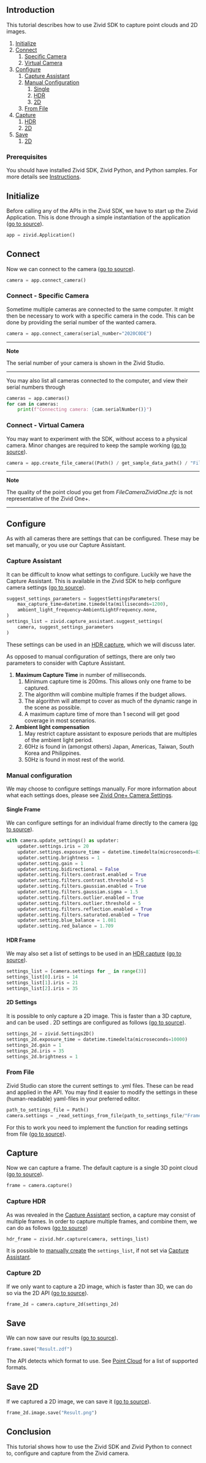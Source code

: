 ## Introduction

This tutorial describes how to use Zivid SDK to capture point clouds and 2D images.

1. [Initialize](#initialize)
2. [Connect](#connect)
   1. [Specific Camera](#connect---specific-camera)
   2. [Virtual Camera](#connect---virtual-camera)
3. [Configure](#configure)
   1. [Capture Assistant](#capture-assistant)
   2. [Manual Configuration](#manual-configuration)
      1. [Single](#single-frame)
      2. [HDR](#hdr-frame)
      3. [2D](#2d-settings)
   3. [From File](#from-file)
4. [Capture](#capture)
    1. [HDR](#capture-hdr)
    2. [2D](#capture-2d)
5. [Save](#save)
    1. [2D](#save-2d)

### Prerequisites

You should have installed Zivid SDK, Zivid Python, and Python samples. For more details see [Instructions][installation-instructions-url].

## Initialize

Before calling any of the APIs in the Zivid SDK, we have to start up the Zivid Application. This is done through a simple instantiation of the application ([go to source][start_app-url]).
```python
app = zivid.Application()
```

## Connect

Now we can connect to the camera ([go to source][connect-url]).
```python
camera = app.connect_camera()
```

### Connect - Specific Camera

Sometime multiple cameras are connected to the same computer. It might then be necessary to work with a specific camera in the code. This can be done by providing the serial number of the wanted camera.
```python
camera = app.connect_camera(serial_number="2020C0DE")
```

---
**Note** 

The serial number of your camera is shown in the Zivid Studio.

---

You may also list all cameras connected to the computer, and view their serial numbers through
```python
cameras = app.cameras()
for cam in cameras:
    print(f"Connecting camera: {cam.serialNumber()}")
```

### Connect - Virtual Camera

You may want to experiment with the SDK, without access to a physical camera. Minor changes are required to keep the sample working ([go to source][filecamera-url]).
```python
camera = app.create_file_camera((Path() / get_sample_data_path() / "FileCameraZividOne.zfc")
```

---
**Note**

The quality of the point cloud you get from *FileCameraZividOne.zfc* is not representative of the Zivid One+.

---

## Configure

As with all cameras there are settings that can be configured. These may be set manually, or you use our Capture Assistant.

### Capture Assistant

It can be difficult to know what settings to configure. Luckily we have the Capture Assistant. This is available in the Zivid SDK to help configure camera settings ([go to source][captureassistant-url]).
```python
suggest_settings_parameters = SuggestSettingsParameters(
    max_capture_time=datetime.timedelta(milliseconds=1200),
    ambient_light_frequency=AmbientLightFrequency.none,
)
settings_list = zivid.capture_assistant.suggest_settings(
    camera, suggest_settings_parameters
)
```

These settings can be used in an [HDR capture](#capture-hdr), which we will discuss later.

As opposed to manual configuration of settings, there are only two parameters to consider with Capture Assistant.

1. **Maximum Capture Time** in number of milliseconds.
    1. Minimum capture time is 200ms. This allows only one frame to be captured.
    2. The algorithm will combine multiple frames if the budget allows.
    3. The algorithm will attempt to cover as much of the dynamic range in the scene as possible.
    4. A maximum capture time of more than 1 second will get good coverage in most scenarios.
2. **Ambient light compensation**
    1. May restrict capture assistant to exposure periods that are multiples of the ambient light period.
    2. 60Hz is found in (amongst others) Japan, Americas, Taiwan, South Korea and Philippines.
    3. 50Hz is found in most rest of the world.

### Manual configuration

We may choose to configure settings manually. For more information about what each settings does, please see [Zivid One+ Camera Settings][kb-camera_settings-url].

#### Single Frame

We can configure settings for an individual frame directly to the camera ([go to source][settings-url]).
```python
with camera.update_settings() as updater:
    updater.settings.iris = 20
    updater.settings.exposure_time = datetime.timedelta(microseconds=8333)
    updater.setting.brightness = 1
    updater.setting.gain = 1
    updater.setting.bidirectional = False
    updater.setting.filters.contrast.enabled = True
    updater.setting.filters.contrast.threshold = 5
    updater.setting.filters.gaussian.enabled = True
    updater.setting.filters.gaussian.sigma = 1.5
    updater.setting.filters.outlier.enabled = True
    updater.setting.filters.outlier.threshold = 5
    updater.setting.filters.reflection.enabled = True
    updater.setting.filters.saturated.enabled = True
    updater.setting.blue_balance = 1.081
    updater.setting.red_balance = 1.709
```

#### HDR Frame

We may also set a list of settings to be used in an [HDR capture](#capture-hdr) ([go to source][settingsHDR-url]).
```python
settings_list = [camera.settings for _ in range(3)]
settings_list[0].iris = 14
settings_list[1].iris = 21
settings_list[2].iris = 35
```

#### 2D Settings

It is possible to only capture a 2D image. This is faster than a 3D capture, and can be used . 2D settings are configured as follows ([go to source][settings2d-url]).
```python
settings_2d = zivid.Settings2D()
settings_2d.exposure_time = datetime.timedelta(microseconds=10000)
settings_2d.gain = 1
settings_2d.iris = 35
settings_2d.brightness = 1
```

### From File

Zivid Studio can store the current settings to .yml files. These can be read and applied in the API. You may find it easier to modify the settings in these (human-readable) yaml-files in your preferred editor.
```python
path_to_settings_file = Path()
camera.settings = _read_settings_from_file(path_to_settings_file/"Frame01.yml")
```
For this to work you need to implement the function for reading settings from file ([go to source][readsettings-url]).

## Capture

Now we can capture a frame. The default capture is a single 3D point cloud ([go to source][capture-url]).
```python
frame = camera.capture()
```

### Capture HDR

As was revealed in the [Capture Assistant](#capture-assistant) section, a capture may consist of multiple frames. In order to capture multiple frames, and combine them, we can do as follows ([go to source][captureHDR-url])
```python
hdr_frame = zivid.hdr.capture(camera, settings_list)
```
It is possible to [manually create](#hdr-frame) the `settings_list`, if not set via [Capture Assistant](#capture-assistant).

### Capture 2D

If we only want to capture a 2D image, which is faster than 3D, we can do so via the 2D API ([go to source][capture2d-url]).
```python
frame_2d = camera.capture_2d(settings_2d)
```

## Save

We can now save our results ([go to source][save-url]).
```python
frame.save("Result.zdf")
```
The API detects which format to use. See [Point Cloud][kb-point_cloud-url] for a list of supported formats.

## Save 2D

If we captured a 2D image, we can save it ([go to source][save2d-url]).
```python
frame_2d.image.save("Result.png")
```

## Conclusion

This tutorial shows how to use the Zivid SDK and Zivid Python to connect to, configure and capture from the Zivid camera.

[//]: ### "Recommended further reading"

[installation-instructions-url]: ../../../README.md#instructions
[start_app-url]: capture.py#L7
[connect-url]: capture.py#L8
[captureassistant-url]: capture_assistant.py#L11-L18
[settings-url]: capture.py#L10-L13
[settingsHDR-url]: capture_hdr.py#L9-L12
[kb-camera_settings-url]: https://zivid.atlassian.net/wiki/spaces/ZividKB/pages/99713044/Zivid+One+Camera+Settings
[capture-url]: capture.py#L15
[capture2d-url]: capture_2d.py#L14
[settings2d-url]: capture_2d.py#L10-L12
[captureHDR-url]: capture_assistant.py#L20
[save-url]: capture.py#L16
[save2d-url]: capture_2d.py#L15-L16
[readsettings-url]: ../../applications/basic/capture_hdr_loop.py#L15-L34
[kb-point_cloud-url]: https://zivid.atlassian.net/wiki/spaces/ZividKB/pages/427396/Point+Cloud
[filecamera-url]: capture_from_file.py#L7
